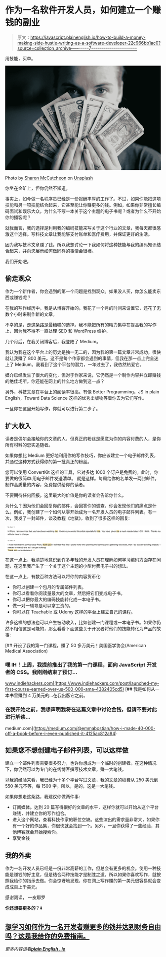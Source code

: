 # 作为一名软件开发人员，如何建立一个赚钱的副业

> 原文：<https://javascript.plainenglish.io/how-to-build-a-money-making-side-hustle-writing-as-a-software-developer-22c966bb1ac0?source=collection_archive---------7----------------------->

用技能，买单。

![](img/4e85fdb548dfc4faedcf2fa0a6f10fe7.png)

Photo by [Sharon McCutcheon](https://unsplash.com/@sharonmccutcheon?utm_source=medium&utm_medium=referral) on [Unsplash](https://unsplash.com?utm_source=medium&utm_medium=referral)

你坐在金矿上，但你仍然不知道。

事实上，如今做一名程序员已经是一份报酬丰厚的工作了。不过，如果你能把这项技能和另一项技能结合起来，它甚至能让你赚更多的钱。例如，如果你非常擅长编码面试和娱乐大众，为什么不写一本关于这个主题的电子书呢？或者为什么不开始你的播客呢？

就我而言，我的选择是利用我的编码技能来写关于这个行业的文章，我每天都很感激这个选择。写科技文章让我能够支付账单和医疗费用，并保证更好的生活。

因为我写技术文章赚了钱，所以我想讨论一下我如何将这种技能与我的编码知识结合起来，并向您展示如何做同样的事情会很棒。

我们开始吧。

## 偷走观众

作为一个新作者，你会遇到的第一个问题是找到观众。如果没人买，你怎么能卖东西或赚钱呢？

在我的写作经历中，我是从博客开始的。我花了一个月的时间来设置它，还花了无数个小时来制作新的文章。

不幸的是，走这条路是最糟糕的选择。我不能把所有的精力集中在提高我的写作上，因为我不得不一直处理 SEO 和 WordPress 维护。

几个月后，在我关闭博客后，我登陆了 Medium。

我认为我在这个平台上的历史是独一无二的，因为我的第一篇文章非常成功，很快就让我赚了 800 美元。这不是每个作家都会遇到的事情，但我在那一点上完全迷上了 Medium。我看到了这个平台的潜力，一年过去了，我依然热爱它。

媒介已经发生了很大的变化，但对于作家来说，它仍然是一个制作内容并立即赚钱的绝佳场所。你还能在网上的什么地方做到这一点？

另外，科技文章在平台上的阅读率很高。有像 Better Programming，JS in plain English，Toward Data Science 这样的优秀出版物等着你去为它们写作。

一旦你在这里开始写作，你就可以进行第二步了。

## 扩大收入

读者是偶尔会接触你的文章的人，但真正的粉丝是愿意为你的内容付费的人，是你所有材料的忠实追随者。

如果你想比 Medium 更好地利用你的写作技巧，你应该建立一个电子邮件列表，并通过这种方式获得你的第一批真正的粉丝。

您可以使用 ConvertKit 这样的工具，它对多达 1000 个订户是免费的。此时，你要做的很简单:用电子邮件发送清单。
就是这样。每周给你的名单发一两封邮件。制作高质量的内容，免费提供给你的读者。

不要期待任何回报。这里最大的价值是你的读者会告诉你什么。

为什么？因为他们会回复你的邮件，会回答你的调查，你会发现他们的痛点是什么。例如，我创建了一个如何从零开始成为一名开发人员的电子邮件列表。有一次，我发了一封邮件，谈及教程《地狱》，收到了很多这样的回复:

![](img/ba9a928d67b6d3a35b2b81c326662361.png)![](img/89463a3a1d9f8dc65052a538ac514aef.png)

在这一点上，我清楚地意识到许多年轻的开发人员在理解如何学习编码方面存在问题，在这里我产生了一个关于这个主题的小型付费电子书的想法。

在这一点上，有数百种方法可以将你的内容货币化:

*   你可以创建一个包月的专属邮件列表。
*   你可以看看你阅读量最大的文章，然后把它们变成电子书。
*   你可以把你最大的编码技能转化成一本电子书。
*   做一对一辅导是可以拿工资的。
*   你可以在 Teachable 或 Udemy 这样的平台上建立自己的课程。

许多这样的想法也可以产生被动收入，比如创建一门课程或一本电子书。如果你仍然不相信这是可能的，那么看看下面这些关于开发者将他们的技能转化为产品的故事:

[](https://www.indiehackers.com/post/launched-my-first-course-earned-over-us-500-000-ama-4382405cd5) [## 开设了我的第一门课程，赚了 50 多万美元！美国医学协会(American Medical Association)

### 嘿 IH！上周，我提前推出了我的第一门课程，面向 JavaScript 开发者的 CSS。我刚刚结束了预订…

www.indiehackers.com](https://www.indiehackers.com/post/launched-my-first-course-earned-over-us-500-000-ama-4382405cd5) [](https://medium.com/@emmabostian/how-i-made-40-000-off-a-book-before-i-even-published-it-4125ac812a94) [## 我是如何从一本书里赚到 4 万美元的…在我出版它之前。

### 在我开始之前，我想声明我将在这篇文章中讨论金钱，但请不要对此进行解读…

medium.com](https://medium.com/@emmabostian/how-i-made-40-000-off-a-book-before-i-even-published-it-4125ac812a94) 

## 如果您不想创建电子邮件列表，可以这样做

建立一个邮件列表需要很多努力，也许你想成为一个临时的创建者。在这种情况下，你仍然可以为专门的在线博客撰写技术文章，赚一大笔钱。

以我的经验来看，我已经为十多个平台写过文章，我的文章的稿费从 250 美元到 550 美元不等，每 1500 字。所以，是的，这是一大笔钱。

如果你想走这条路，我建议你做两件事:

*   订阅媒体。达到 20 篇写得很好的文章的水平，这样你就可以开始从这个平台赚钱，并建立你的写作组合。
*   进入这个网站，查看科技作家的职位空缺。这些演出的需求量非常大，如果你有一个好的作品集，你很快就会找到一个。另外，一旦你获得了一些经验，其他博客就会开始搜索你。
*   享受金钱

## 我的外卖

作为一名开发人员已经是一份非常高薪的工作，但总会有更多的机会。使用一种技能是赚钱的好主意，但是结合两种技能才是制胜之道。所以如果你喜欢写作，就按照我给你的指示去做。你会惊讶地发现，你在网上写作赚的第一美元很容易就会变成成百上千美元。

感谢阅读，
—皮耶罗

**你还想要更多的**？⬇️

## [想学习如何作为一名开发者赚更多的钱并达到财务自由吗？这是我给你的免费指南。](https://tinyurl.com/MoneyDev)

*更多内容请看*[***plain English . io***](http://plainenglish.io)